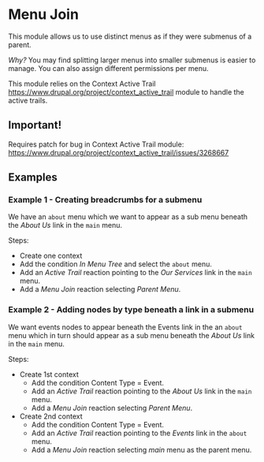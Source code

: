 # Menu Join

This module allows us to use distinct menus as if they were submenus of a 
parent. 

_Why?_ You may find splitting larger menus into smaller submenus is easier to 
manage. You can also assign different permissions per menu.  

This module relies on the Context Active Trail 
https://www.drupal.org/project/context_active_trail module to handle the active 
trails. 

## Important!
Requires patch for bug in Context Active Trail module:
https://www.drupal.org/project/context_active_trail/issues/3268667

## Examples

### Example 1 - Creating breadcrumbs for a submenu
We have an `about` menu which we want to appear as a sub menu beneath the 
_About Us_ link in the `main` menu.

Steps:
* Create one context 
* Add the condition _In Menu Tree_ and select the `about` menu. 
* Add an _Active Trail_ reaction pointing to the _Our Services_ link in the 
`main` menu. 
* Add a _Menu Join_ reaction selecting _Parent Menu_.

### Example 2 - Adding nodes by type beneath a link in a submenu
We want events nodes to appear beneath the Events link in the  an `about` menu 
which in turn should appear as a sub menu beneath the _About Us_ link in the 
`main` menu.

Steps:
* Create 1st context
  * Add the condition Content Type = Event.
  * Add an _Active Trail_ reaction pointing to the _About Us_ link in the `main` 
menu.
  * Add a _Menu Join_ reaction selecting _Parent Menu_.
* Create 2nd context
    * Add the condition Content Type = Event.
    * Add an _Active Trail_ reaction pointing to the _Events_ link in the 
`about` menu.
    * Add a _Menu Join_ reaction selecting _main_ menu as the parent menu.
